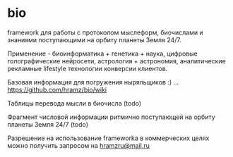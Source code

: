 # bio
framework для работы c протоколом мыслеформ, биочислами и знаниями поступающими на орбиту планеты Земля 24/7.

Применение - биоинформатика + генетика + наука, цифровые голографические нейросети, астрология + астрономия, аналитические рекламные lifestyle технологии конверсии клиентов.

Базовая информация для погружения ныряльщиков :) ... https://github.com/hramz/bio/wiki

Таблицы перевода мысли в биочисла (todo)

Фрагмент числовой информации ритмично поступающей на орбиту планеты Земля 24/7 (todo)

Разрешение на использование frameworkа в коммерческих целях можно получить запросом на hramzru@mail.ru
